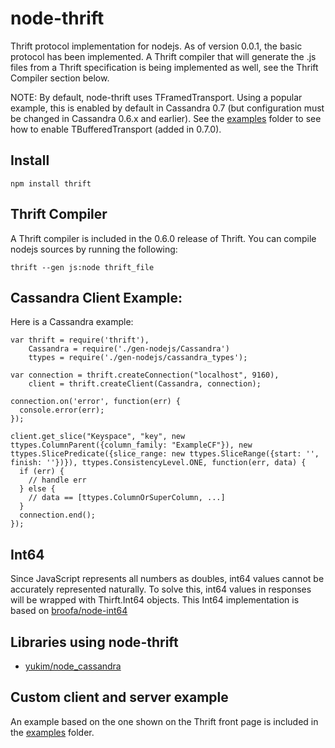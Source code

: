 # node-thrift

Thrift protocol implementation for nodejs. As of version 0.0.1, the basic
protocol has been implemented. A Thrift compiler that will generate the .js
files from a Thrift specification is being implemented as well, see the
Thrift Compiler section below.

NOTE: By default, node-thrift uses TFramedTransport. Using a popular
example, this is enabled by default in Cassandra 0.7 (but configuration must be
changed in Cassandra 0.6.x and earlier). See the
[examples](https://github.com/wadey/node-thrift/tree/master/examples) folder
to see how to enable TBufferedTransport (added in 0.7.0).

## Install

    npm install thrift 

## Thrift Compiler

A Thrift compiler is included in the 0.6.0 release of Thrift. You can
compile nodejs sources by running the following:

    thrift --gen js:node thrift_file

## Cassandra Client Example:

Here is a Cassandra example:

    var thrift = require('thrift'),
        Cassandra = require('./gen-nodejs/Cassandra')
        ttypes = require('./gen-nodejs/cassandra_types');

    var connection = thrift.createConnection("localhost", 9160),
        client = thrift.createClient(Cassandra, connection);

    connection.on('error', function(err) {
      console.error(err);
    });

    client.get_slice("Keyspace", "key", new ttypes.ColumnParent({column_family: "ExampleCF"}), new ttypes.SlicePredicate({slice_range: new ttypes.SliceRange({start: '', finish: ''})}), ttypes.ConsistencyLevel.ONE, function(err, data) {
      if (err) {
        // handle err
      } else {
        // data == [ttypes.ColumnOrSuperColumn, ...]
      }
      connection.end();
    });

<a name="int64"></a>
## Int64

Since JavaScript represents all numbers as doubles, int64 values cannot be accurately represented naturally. To solve this, int64 values in responses will be wrapped with Thirft.Int64 objects. This Int64 implementation is based on [broofa/node-int64](https://github.com/broofa/node-int64)

## Libraries using node-thrift

* [yukim/node_cassandra](https://github.com/yukim/node_cassandra)

## Custom client and server example

An example based on the one shown on the Thrift front page is included in the [examples](https://github.com/wadey/node-thrift/tree/master/examples) folder.
